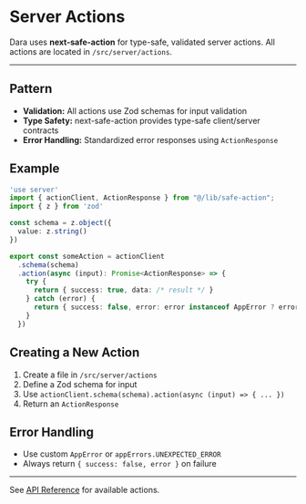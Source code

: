 # Server Actions

Dara uses **next-safe-action** for type-safe, validated server actions. All actions are located in `/src/server/actions`.

---

## Pattern
- **Validation:** All actions use Zod schemas for input validation
- **Type Safety:** next-safe-action provides type-safe client/server contracts
- **Error Handling:** Standardized error responses using `ActionResponse`

## Example
```ts
'use server'
import { actionClient, ActionResponse } from "@/lib/safe-action";
import { z } from 'zod'

const schema = z.object({
  value: z.string()
})

export const someAction = actionClient
  .schema(schema)
  .action(async (input): Promise<ActionResponse> => {
    try {
      return { success: true, data: /* result */ }
    } catch (error) {
      return { success: false, error: error instanceof AppError ? error : appErrors.UNEXPECTED_ERROR }
    }
  })
```

## Creating a New Action
1. Create a file in `/src/server/actions`
2. Define a Zod schema for input
3. Use `actionClient.schema(schema).action(async (input) => { ... })`
4. Return an `ActionResponse`

## Error Handling
- Use custom `AppError` or `appErrors.UNEXPECTED_ERROR`
- Always return `{ success: false, error }` on failure

---

See [API Reference](./api.md) for available actions. 